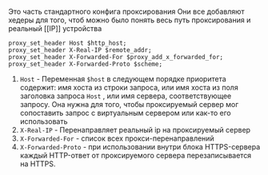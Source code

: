Это часть стандартного конфига проксирования 
Они все добавляют хедеры для того, чтоб можно было понять весь путь проксирования и реальный [[IP]] устройства

```nginx
proxy_set_header Host $http_host;                                                                                       proxy_set_header X-Real-IP $remote_addr;                                                                                proxy_set_header X-Forwarded-For $proxy_add_x_forwarded_for;
proxy_set_header X-Forwarded-Proto $scheme;
```

1. `Host` - Переменная `$host` в следующем порядке приоритета содержит: имя хоста из строки запроса, или имя хоста из поля заголовка запроса `Host` , или имя сервера, соответствующее запросу. Она нужна для того, чтобы проксируемый сервер мог сопоставить запрос с виртуальным сервером или как-то его использовать
2. `X-Real-IP` - Перенаправляет реальный ip на проксируемый сервер
3. `X-Forwarded-For` - список всех прокси-перенаправлений
4. `X-Forwarded-Proto` - при использовании внутри блока HTTPS-сервера каждый HTTP-ответ от проксируемого сервера перезаписывается на HTTPS.
